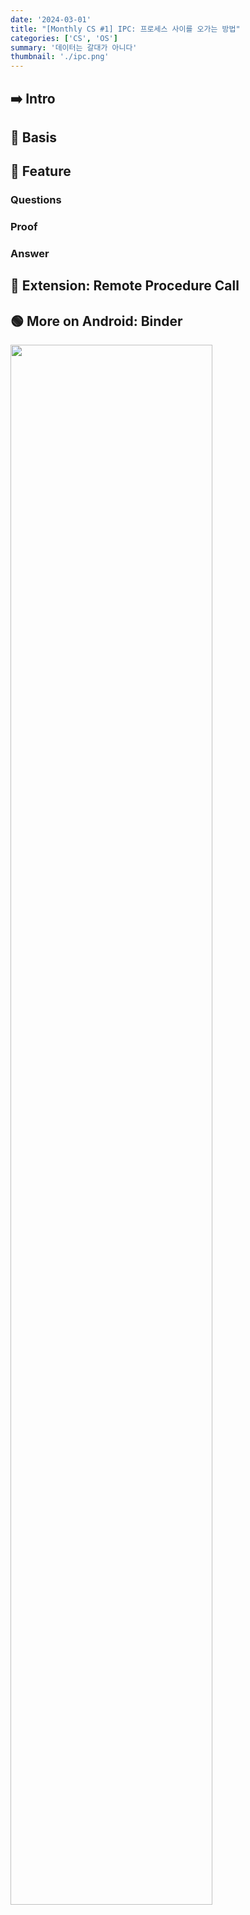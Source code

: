 ```yaml
---
date: '2024-03-01'
title: "[Monthly CS #1] IPC: 프로세스 사이를 오가는 방법"
categories: ['CS', 'OS']
summary: '데이터는 갈대가 아니다'
thumbnail: './ipc.png'
---
```


## ➡️ Intro

## 🚧 Basis

## 🧭 Feature
### Questions

### Proof

### Answer


## 🍴 Extension: Remote Procedure Call


## 🟢 More on Android: Binder
<p align="left">
    <img src="https://github.com/kevinlim17/kevinlim17-dev-blog/assets/86971052/21bdf687-e63c-4eec-8fc5-0508b1424d64" width="80%" />
</p>
